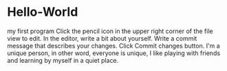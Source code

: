 # Hello-World
my first program
Click the pencil icon in the upper right corner of the file view to edit.
In the editor, write a bit about yourself.
Write a commit message that describes your changes.
Click Commit changes button.
I'm a unique person, in other word, everyone is unique, I like playing with friends and learning by myself in a quiet place.
